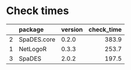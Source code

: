 # Check times

|   |package     |version | check_time|
|:--|:-----------|:-------|----------:|
|2  |SpaDES.core |0.2.0   |      383.9|
|1  |NetLogoR    |0.3.3   |      253.7|
|3  |SpaDES      |2.0.2   |      197.5|


